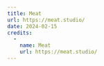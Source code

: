 ```yaml
---
title: Meat
url: https://meat.studio/
date: 2024-02-15
credits:
  -
    name: Meat
    url: https://meat.studio/
---
```

